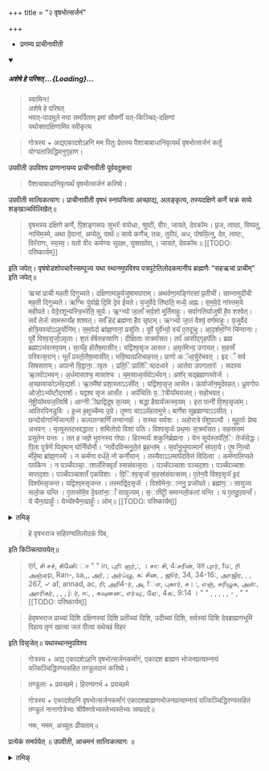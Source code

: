 +++
title = "२ वृषभोत्सर्जनं"

+++

- प्रणम्य प्राचीनावीती 

<div class="js_include" includetitle="false" newlevelforh1="5" unfilled url="/vedAH_yajuH/taittirIyam/sUtram/ApastambaH/gRhyam/paddhatiH/shrIvaiShNavaH/mantrAdi/asheShe_pariShat_svIkRtya.md">
<details open><summary><h5>अशेषे हे परिषत् ...{Loading}...</h5></summary>

> स्वामिनः!  
अशेषे हे परिषत्  
भवत्-पादमूले मया समर्पिताम् इमां सौवर्णीं यत्-किञ्चिद्-दक्षिणां  
यथोक्तदक्षिणामिव स्वीकृत्य  

</details>
</div>  

 > गोत्रस्य + अद्यएकादशेऽहनि मम पितुः प्रेतस्य पैशाचाबाधानिवृत्यर्थं वृषभोत्सर्जनं कर्तुं योग्यतासिद्धिमनुगृहाण। 
 
 उपवीती उपविश्य प्राणानायम्य प्राचीनावीती पूर्ववदुक्त्वा 
 
 > पैशाचाबाधानिवृत्यर्थं वृषभोत्सर्जनं करिष्ये। 
 
 उपवीती सात्विकत्यागः। प्राचीनावीती वृषभं स्नापयित्वा आच्छाद्य, अलङ्कृत्य, तस्यदक्षिणे कर्णे चक्रं सव्ये शङ्खञ्चविलिखेत्॥

> वृषभस्य दक्षिणे कर्णे, पि॒शङ्गरूपः सुभरॅः वयोधाः, श्रुष्टी, वीरः, जायते, देवकॉमः। प्र॒ज, त्वष्ठा, विष्यतु, नाभि॑म॒स्मे, अथा दे॒वाना॑, अप्येतु, पाथॅः॥ सव्ये कर्णेच, तन्नः, तुरीपं, अध, पोषयि॒त्नु, देव, त्वष्टः, विरॅराणः, स्य॒स्व॒। यतो वीरः कर्मण्यः सुदक्षः, युक्तग्रॉवा,। जायते, देवकॉमः॥ 
[[TODO: परिष्कार्यम्]]

इति जपेत्। वृषंषोडशोपचारैस्सम्पूज्य यथा स्थानमुपविश्य पत्रपुटेतिलोदकमानीय ब्राह्मणैः "सहऋचां प्राचीम्" इति जपेत्॥ 

> ऋचां प्राची महती दिगुच्यते। दक्षिणामाहुर्यजुषामपाराम्। अथर्वणा॒मङ्गि॑रसां प्र॒तीची॑। साम्नामुदी॑ची मह॒ती दिगुच्यते। ऋग्भिः पु॑र्वाह्ने दि॒वि दे॒व ई॑यते। य॒जुर्वेदे ति॑ष्ठति॒ मध्ये॒ अह्नः। स॒म॒वे॒दे ना॑स्तम॒ये महीयते। वेदे॒रशून्यस्त्रि॒भरे॑ति॒ सूर्यः। ऋ॒ग्भ्यो जा॒ताँ सर्व॒शो मूर्तिमाहुः। सर्वागतिर्याजुषी है॒व शश्वेत्। सर्वं तेजॅः सामरूप्यँह शश्वत्। सर्वँ हेदं ब्रह्म॑णा हैव सृष्टम्। ऋग्भ्यो जा॒तं वैश्यं॒ वर्णमाहुः। य॒जुर्वेदं क्षेत्रि॒यस्यॉऽऽहुर्योनि॑म्। स॒म॒वेदो ब्रा॑ह्म॒णानां॒ प्रसू॑तिः। पूर्वे पूर्वे॑भ्यो॒ वचॅ ए॒तदूचुः। आ॒द॒र्शम॒ग्निं चि॑न्वानाः। पूर्वे विश्व॒सृजो॒ऽमृताः। श॒तं वॅर्षसहस्राणि। दीक्षिताः सत्रमॉसत। तपॅ आसीद्गृहपॅतिः। ब्रह्म ब्रह्माऽभ॑वत्स्व॒यम्। स॒त्यँह॒ होतैष॒मासी॑त्। यद्वि॑श्व॒सृज आसत। अ॒मृतॅमेभ्य॒ उगायत्। स॒हस्रँ परिवत्स॒रान्। भूतँ प्रस्तो॒तैषा॒मासी॑त्। भवि॒ष्यत्प्रतिचाहरत्। प्राणो अॅध्व॒र्युरॅभवत् । इद ँ सर्व सिषसताम्। अपानो वि॒द्वाना॒ावृतः । प्रति॒िप्राति॑िष्ठदध्वरे । आर्तवा उपगातारॅः । सदस्य ऋ॒तवॊऽभवन्। अ॒र्धमासाश्च॒ मासा॑श्च । च॒म॒साध्व॒र्य॑वोऽभॅवन्। अशॅर् सद्ब्रह्मणस्तेजॅः । अ॒च्छावाकोऽभॅव॒द्यशॅः। ऋ॒तमै॑षां प्रशा॒स्ताऽऽसी॑त् । यद्वि॑श्व॒सृज॒ आसॆत। ऊर्ग्राजॉन॒मुदॆवहत्। ध्रुवगोपः ओजो॒ऽभ्यॅष्टौद्गाशॅः। यद्वश्व सृज आसँत । अपॅचितिः प॒ोत्रीयॉमयजत्। सहॊभवत्। ने॒ष्ट्रीयॉमयज॒त्विषि॑। आग्नी॑ीघ्राद्विदूष स॒त्यम् । श्रद्धा हैवायॅजत्स्व॒यम् । इरा पत्नी॑ वि॒श्व॒सृजा॑म्। आतिरपिनडुविः । इ॒ध्म ह॒क्षुच्चैम्य उ॒ग्रे। तृ॒ष्णा चाऽऽवॅहतामुभे। बार्गेषा सुब्रह्मण्याऽऽसीत् । छन्दोयोगान्वॅिजानती। कल्पतन्त्राणिँ तन्वानाहॅः । सस्था सर्वशः । अहोरात्रे पॅशुपाल्यौ । मुहूर्ताः प्रेष्य अभवन् । मृत्युस्तदभवद्धाता। शमितोग्रो विशां पतिः। विश्वसृजॅः प्रथ॒माः स॒त्रमॉसत। सहस्रंसमं प्रसुतेन यन्तः । तत ह जज्ञे भुवनस्य गोपाः। हिरण्मयॅः शकुनिर्ब्रह्मना । येन सूर्यस्तपॅति॒ि तेजॅसेद्धः। पि॒ता पुत्रेणॆं पितृमान् योनिँयोनौ। ‘नार्वेदविन्मनु॒ते॒तं ब्र॒हन्त॑म् । स॒र्वानु॒भुमात्मानँ संपरा॒ये। ए॒ष नि॒त्यो मॅहि॒मा ब्रा॑ह्म॒णस्ये॑ । न कर्म॑णा वर्ध॑ते॒ नो कर्नीयान् । तस्यैवाऽऽत्मापॅदवित्तं विदित्वा । कर्म॑णालिप्यते पापॅकेन । न पञ्चँपञ्चा॒ाशलॅस्त्रिवृतँ स्ससंवत्स॒राः । पञ्चॅपञ्चाशः पञ्चद॒शाः। पञ्चँपञ्चाशः सप्तद॒शाः। पञ्चँपञ्चाशतँ एकविशाः । वि॒िश्व॒सृजॉ स॒हस्र॑संवत्सरम्। ए॒तेन॒वै वि॑श्व॒सृजॅ इ॒दं विश्वॅमसृजन्त। यद्विश्व॒मसृजन्त । तस्मा॑द्विव॒सृजॅः । विश्वे॑मेना॒ाननु॒ प्रजॉयते। ब्रह्म॑ण॒ः सायुज्य सलो॒क यन्ति । ए॒तासो॑मे॒व दे॒वता॑ना॒ाँ सायुज्यम्। स॒ार्ष्टिॉु समानलो॒कता॑ यन्ति । य ए॒तदु॒प॒यन्तँ। ये चैन॒त्प्राहुँः। येभ्यॅश्चैन॒त्प्राहुँः। ओम्॥
[[TODO: परिष्कार्यम्]] 

<details><summary>तमिऴ्</summary>

## 2 விருஷ போத்ஸர்ஜனம்

ஒரு பில் தர்ப்ப பவித்ரம், அனுஜ்ஞை, ஸங்கல்ப்பம். காளைக் கன்றைக் குளிப்பாட்டி, அலங்கரித்து வலது காதின் உட் புறத்தில் சக்கரத்தையும் இடது காதின் உட் புறத்தில் சங்கையும் மஞ்சள் பொடியினாலோ, சந்தனத்தினாலோ எழுத வேண்டும். "பிசங்கரூப:" என்கிற மந்திரத்தை வலது காதிலும், "தந்நஸ் துரீபம்" என்கிற மந்திரத்தை இடது காதிலும் சொல்ல வேண்டும்.

81
விருஷப ராஜம் த்யாயாமி என்பதாக ஆரம்பித்து ஷோடசோபசாரங்களைச் செய்ய வேண்டும். யதா ஸ்தானத்தில் உட்கார்ந்து ஒரு தொன்னையில் ஜலம் எடுத்து, அதில் எள், ஹிரண்யம் இவைகளைச் சேர்த்து பிராம்மணர்களைக் கொண்டு '"ரிசாம்ப்ராசீ" என்கிற அனுவாகத்தை ஜபிக்க வேண்டும். ஜபித்த ஜலத்தை எடுத்துக் கொண்டு காளை இருக்குமிடம் சென்று, "ஹே விருஷபராஜ ஸஹிரண்ய திலோதகம் பிப" என்பதாகக் கொஞ்சம் ஜலத்தை பருகச் செய்ய வேண்டும். "ஏதம் யுவாநம்" என்கிற அனுவாகத்தினால் அந்தக் காளையை அனுமந்த்ரணம் செய்து, ஹே விருஷப ராஜ, ப்ராச்யாம் திசி, தக்ஷிணஸ்யாம் திசி, ப்ரதீச்யாம் திசி, உதீச்யாம் திசி, ஸர்வஸ்யாம் திசி, தேவ ப்ராம்மண பூமிம்
விஹாய, த்ருணம் காத்வா, ஜலம்பீத்வா யதேச்சம் விஹர என்பதாக அவிழ்த்து விட்டு விட வேண்டும். விருஷபோத்ஸர்ஜன கர்மாங்கமாக ஏகாதச ப்ராம்மண போஜன ப்ரத்யாம்னாயமாக அரிசி, ஹிரண்யம் இவைகளைத் தத்தம் செய்து பிராம்மணர்களுக்கு

ஸமர்ப்பிக்க வேண்டும். ஆசமனம்.

## 3 ஆத்யமாஸிகம்

ஆசமனம், ப்ராசீநாவீதம், அனுஜ்ஞை. அசேஷே ஸ்வீகிருத்ய கோத்ரஸ்ய + அத்ய ஏகாதசேஹநி ஆத்ய மாஸிக மஹைகோத்திஷ்ட ச்ராத்தம் அக்நௌ கர்த்தும் ... உபவீதம் +

83






ப்ரணாயாமம். ப்ராசீநாவீதம் ப்ரீத்யர்த்தம். கோத்ரஸ்ய + ஏகாதசேஹநி ஆத்ய மாஸிக மஹைகோத்திஷ்ட ச்ராத்தம் அக்நௌ கரிஷ்யே. உபவீதம். ஸாத்விகத்யாகம். இந்த ச்ராத்தத்தில் அக்நிதான் பிராம்மண ஸ்தானம். அதாவது அக்நியில் சேர்க்கக் கூடியவைகளை ஆஸனார்த்த தர்ப்பம் முதலியவைகளை அக்நியில் சேர்த்து விடலாம். ஜலம் முதலானவைகளை ஸமர்ப்பிக்கும் போது அக்நியில் சேர்க்காமல் பக்கத்தில் ஒரு தொன்னையை வைத்து அதில் சேர்க்க வேண்டும். எள்ளை எடுத்துக் கொண்டு கோத்ராய சர்மணே, பித்ரே, ப்ரேதாய நம: என்பதாக வரணம்.

அப: ப்ரதாய - பிது: ப்ரேதஸ்ய இத மாஸநம். புநரப: ப்ரதாய பித்ரு ப்ரேதார்த்தே பவதா க்ஷண: கர்த்தவ்ய: ப்ராப்நோது பவாந். பிது: ப்ரேதஸ்ய பாத்யஸ்தாநே இதமாஸநம் என்று ஒரு தர்ப்பத்தை அக்நியிலேயே சேர்த்து, இதமர்ச்சனம் இமே

</details>

> हे वृषभराज सहिरण्यतिलोदकं पिब, 

इति किञ्चित्पाययेत्॥ 

> एतं, சி சச், சினிே: ா " " in, புரி: ஞர்,:, । சா: சி, 4:சரின், उत புார், fu:, ரி அஞ்ஏp, Ran-, sa,,, அர், ; அர்ப்ழு, க: சின, , ஜூர், 34, 34-16:, அாஜிர, , , 267, ✓ af, annad, ac, ரி; அரி4-ர், அ, fௗ, புகார், ச। :, எஞ், சரிழுக, அள்:, அாரிகர், , , , j: ர், ஈ:, , கவுனன:, எர்வு:, ஏே:, 4க:, 9:14 । " " , , , , , - , " "
[[TODO: परिष्कार्यम्]]

> हेवृषभराज प्राच्यां दिशि दक्षिणस्यां दिशि प्रतीच्यां दिशि, उदीच्यां दिशि, सर्वस्यां दिशि देवब्राह्मणभूमिं विहाय तृणं खात्वा जलं पीत्वा यथेच्छं विहर 

इति विसृजेत्॥ यथास्थानमुपविश्य 

> गोत्रस्य + अद्य एकादशेऽहनि वृषभोत्सर्जनकर्मांगं, एकादश ब्राह्मण भोजनप्रत्याम्नायं यत्किञ्चिद्धिरण्यसहित तण्डुलदानं करिष्ये। 

> तण्डुलाः + प्रयच्छमे। हिरण्यगर्भ + प्रयच्छमे 

> गोत्रस्य + एकादशेहनि वृषभोत्सर्जनकर्मांगं एकादशब्राह्मणभोजनप्रत्याम्नायं यत्किञ्चिद्धिरण्यसहितं तण्डुलं नानागोत्रेभ्यः श्रीवैष्णवेभ्यस्तेभ्यस्तेभ्यः सम्प्रददे॥ 
>
> नमः, नमम, अच्युतः प्रीयताम्॥ 

प्रत्येकं समर्पयेत् ॥ उपवीती, आचमनं सात्विकत्यागः ॥

<details><summary>तमिऴ्</summary>

திலா:, ஸகலாராதநை: ஸ்வர்ச்சிதம், பித: ப்ரேத ஸ்வாகதம், இதந்தே பாத்யம் என்பதாக ஒரு உத்தரணி ஜலத்தை ஸமர்ப்பிக்க வேண்டும். ஆசமனம் ஸமர்ப்பித்து பித: ப்ரேத அந்த: சுத்யர்த்தம் அயம் தே க்ருஸர: என்பதாக எள் கலந்த வெல்லத்தை ஸமர்ப்பித்து, "ஆஸ்ய சுத்யர்த்தம் இதம் தே தாம்பூலம்" என்பதாகத் தாம்பூலத்தையும் சரீர சுத்யர்த்தம் "இதம் தே அப்யஞ்ஜனம்' என்பதாக அக்நியை ஜ்வலிப்பித்து அதில் எண்ணையை சேர்க்க வேண்டும். அக்நி ப்ரதிஷ்டாதி தெற்குப் பக்கத்தில் பாத்திர ஸாதனம். ஒரு தர்ப்பத்தில் ஆயாமத பவித்ரம். தர்வீ ஸம்ஸ்காராந்தம் செய்ய வேண்டும். பாத்ர தர்ப்பத்திற்குக் கீழண்டையில் ஆவாஹனத்திற்கான தர்ப்ப ஸாதன ஸ்தானம். அதற்குக் கீழண்டையில் அர்க்ய ஸ்தானம்.

</details>